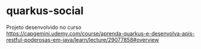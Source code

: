 # quarkus-social
Projeto desenvolvido no curso https://capgemini.udemy.com/course/aprenda-quarkus-e-desenvolva-apis-restful-poderosas-em-java/learn/lecture/29077858#overview
